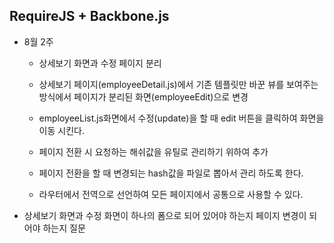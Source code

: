 ## RequireJS + Backbone.js ##

* 8월 2주
  * 상세보기 화면과 수정 페이지 분리
  * 상세보기 페이지(employeeDetail.js)에서 기존 템플릿만 바꾼 뷰를 보여주는 방식에서 페이지가 분리된 화면(employeeEdit)으로 변경
  * employeeList.js화면에서 수정(update)을 할 때 edit 버튼을 클릭하여 화면을 이동 시킨다.

  *  페이지 전환 시 요청하는 해쉬값을 유틸로 관리하기 위하여 추가 
  * 페이지 전환을 할 때 변경되는 hash값을 파일로 뽑아서 관리 하도록 한다. 
  * 라우터에서 전역으로 선언하여 모든 페이지에서 공통으로 사용할 수 있다.

* 상세보기 화면과 수정 화면이 하나의 폼으로 되어 있어야 하는지 페이지 변경이 되어야 하는지 질문   
  











  





 







  





 
